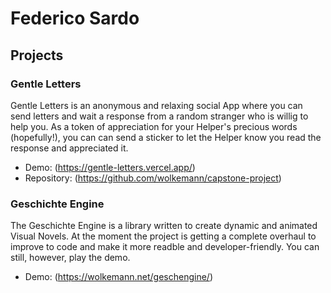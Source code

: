 # Federico Sardo 
  ## Projects
   ### Gentle Letters 
   Gentle Letters is an anonymous and relaxing social App where you can send letters and wait a response from a random stranger who is willig to help you. As a token of appreciation for your Helper's precious words (hopefully!), you can can send a sticker to let the Helper know you read the response and appreciated it.
   - Demo: (https://gentle-letters.vercel.app/)
   - Repository: (https://github.com/wolkemann/capstone-project)
   ### Geschichte Engine
   The Geschichte Engine is a library written to create dynamic and animated Visual Novels. At the moment the project is getting a complete overhaul to improve to code and make it more readble and developer-friendly. You can still, however, play the demo.
   - Demo: (https://wolkemann.net/geschengine/)
